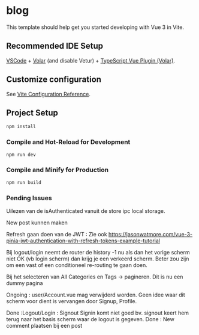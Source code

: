 # blog

This template should help get you started developing with Vue 3 in Vite.

## Recommended IDE Setup

[VSCode](https://code.visualstudio.com/) + [Volar](https://marketplace.visualstudio.com/items?itemName=Vue.volar) (and disable Vetur) + [TypeScript Vue Plugin (Volar)](https://marketplace.visualstudio.com/items?itemName=Vue.vscode-typescript-vue-plugin).

## Customize configuration

See [Vite Configuration Reference](https://vitejs.dev/config/).

## Project Setup

```sh
npm install
```

### Compile and Hot-Reload for Development

```sh
npm run dev
```

### Compile and Minify for Production

```sh
npm run build
```

### Pending Issues

Uilezen van de isAuthenticated vanuit de store ipc local storage.

New post kunnen maken

Refresh gaan doen van de JWT : Zie ook https://jasonwatmore.com/vue-3-pinia-jwt-authentication-with-refresh-tokens-example-tutorial

Bij logout/login neemt de router de history -1 nu als dan het vorige scherm niet OK (vb login scherm) dan krijg je een verkeerd scherm.
Beter zou zijn om een vast of een conditioneel re-routing te gaan doen.

Bij het selecteren van All Categories en Tags -> pagineren. Dit is nu een dummy pagina

Ongoing : user/Account.vue mag verwijderd worden. Geen idee waar dit scherm voor dient is vervangen door Signup, Profile.

Done :Logout/Login : Signout Signin komt niet goed bv. signout keert hem terug naar het basis scherm waar de logout is gegeven. 
Done : New comment plaatsen bij een post
